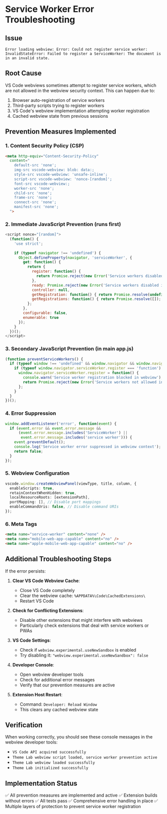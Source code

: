 # Service Worker Error Troubleshooting

## Issue
`Error loading webview: Error: Could not register service worker: InvalidStateError: Failed to register a ServiceWorker: The document is in an invalid state.`

## Root Cause
VS Code webviews sometimes attempt to register service workers, which are not allowed in the webview security context. This can happen due to:

1. Browser auto-registration of service workers
2. Third-party scripts trying to register workers
3. VS Code's webview implementation attempting worker registration
4. Cached webview state from previous sessions

## Prevention Measures Implemented

### 1. Content Security Policy (CSP)
```html
<meta http-equiv="Content-Security-Policy"
  content="
    default-src 'none';
    img-src vscode-webview: blob: data:;
    style-src vscode-webview: 'unsafe-inline';
    script-src vscode-webview: 'nonce-[random]';
    font-src vscode-webview:;
    worker-src 'none';
    child-src 'none';
    frame-src 'none';
    connect-src 'none';
    manifest-src 'none';
  ">
```

### 2. Immediate JavaScript Prevention (runs first)
```javascript
<script nonce="[random]">
  (function() {
    'use strict';
    
    if (typeof navigator !== 'undefined') {
      Object.defineProperty(navigator, 'serviceWorker', {
        get: function() {
          return {
            register: function() {
              return Promise.reject(new Error('Service workers disabled in webview'));
            },
            ready: Promise.reject(new Error('Service workers disabled in webview')),
            controller: null,
            getRegistration: function() { return Promise.resolve(undefined); },
            getRegistrations: function() { return Promise.resolve([]); }
          };
        },
        configurable: false,
        enumerable: true
      });
    }
  })();
</script>
```

### 3. Secondary JavaScript Prevention (in main app.js)
```javascript
(function preventServiceWorkers() {
  if (typeof window !== 'undefined' && window.navigator && window.navigator.serviceWorker) {
    if (typeof window.navigator.serviceWorker.register === 'function') {
      window.navigator.serviceWorker.register = function() {
        console.warn('Service worker registration blocked in webview');
        return Promise.reject(new Error('Service workers not allowed in VS Code webview'));
      };
    }
  }
})();
```

### 4. Error Suppression
```javascript
window.addEventListener('error', function(event) {
  if (event.error && event.error.message && 
      (event.error.message.includes('ServiceWorker') || 
       event.error.message.includes('service worker'))) {
    event.preventDefault();
    console.log('Service worker error suppressed in webview context');
    return false;
  }
});
```

### 5. Webview Configuration
```typescript
vscode.window.createWebviewPanel(viewType, title, column, {
  enableScripts: true,
  retainContextWhenHidden: true,
  localResourceRoots: [extensionPath],
  portMapping: [], // Disable port mappings
  enableCommandUris: false, // Disable command URIs
});
```

### 6. Meta Tags
```html
<meta name="service-worker" content="none" />
<meta name="mobile-web-app-capable" content="no" />
<meta name="apple-mobile-web-app-capable" content="no" />
```

## Additional Troubleshooting Steps

If the error persists:

1. **Clear VS Code Webview Cache**:
   - Close VS Code completely
   - Clear the webview cache: `%APPDATA%\Code\CachedExtensions\`
   - Restart VS Code

2. **Check for Conflicting Extensions**:
   - Disable other extensions that might interfere with webviews
   - Particularly check extensions that deal with service workers or PWAs

3. **VS Code Settings**:
   - Check if `webview.experimental.useNewSandbox` is enabled
   - Try disabling it: `"webview.experimental.useNewSandbox": false`

4. **Developer Console**:
   - Open webview developer tools
   - Check for additional error messages
   - Verify that our prevention measures are active

5. **Extension Host Restart**:
   - Command: `Developer: Reload Window`
   - This clears any cached webview state

## Verification

When working correctly, you should see these console messages in the webview developer tools:
- `VS Code API acquired successfully`
- `Theme Lab webview script loaded, service worker prevention active`
- `Theme Lab webview loaded successfully`
- `Theme Lab initialized successfully`

## Implementation Status

✅ All prevention measures are implemented and active
✅ Extension builds without errors
✅ All tests pass
✅ Comprehensive error handling in place
✅ Multiple layers of protection to prevent service worker registration
